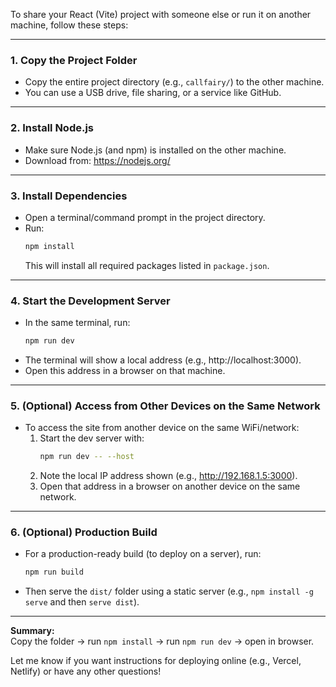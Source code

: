 To share your React (Vite) project with someone else or run it on another machine, follow these steps:

---

### 1. **Copy the Project Folder**
- Copy the entire project directory (e.g., `callfairy/`) to the other machine.
- You can use a USB drive, file sharing, or a service like GitHub.

---

### 2. **Install Node.js**
- Make sure Node.js (and npm) is installed on the other machine.
- Download from: https://nodejs.org/

---

### 3. **Install Dependencies**
- Open a terminal/command prompt in the project directory.
- Run:
  ```bash
  npm install
  ```
  This will install all required packages listed in `package.json`.

---

### 4. **Start the Development Server**
- In the same terminal, run:
  ```bash
  npm run dev
  ```
- The terminal will show a local address (e.g., http://localhost:3000).
- Open this address in a browser on that machine.

---

### 5. **(Optional) Access from Other Devices on the Same Network**
- To access the site from another device on the same WiFi/network:
  1. Start the dev server with:
     ```bash
     npm run dev -- --host
     ```
  2. Note the local IP address shown (e.g., http://192.168.1.5:3000).
  3. Open that address in a browser on another device on the same network.

---

### 6. **(Optional) Production Build**
- For a production-ready build (to deploy on a server), run:
  ```bash
  npm run build
  ```
- Then serve the `dist/` folder using a static server (e.g., `npm install -g serve` and then `serve dist`).

---

**Summary:**  
Copy the folder → run `npm install` → run `npm run dev` → open in browser.

Let me know if you want instructions for deploying online (e.g., Vercel, Netlify) or have any other questions!
